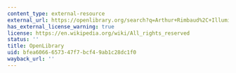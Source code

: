 ```yaml
---
content_type: external-resource
external_url: https://openlibrary.org/search?q=Arthur+Rimbaud%2C+Illuminations+%281873%29&mode=everything&language=fre
has_external_license_warning: true
license: https://en.wikipedia.org/wiki/All_rights_reserved
status: ''
title: OpenLibrary
uid: bfea6066-6573-47f7-bcf4-9ab1c28dc1f0
wayback_url: ''
---
```


